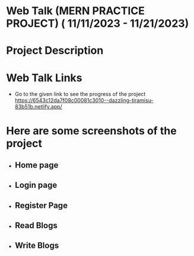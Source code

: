 # Web Talk (MERN PRACTICE PROJECT) ( 11/11/2023 - 11/21/2023)
# Project Description
 
  
# Web Talk Links
- Go to the given link to see the progress of the project https://6543c12da7f08c00081c3010--dazzling-tiramisu-83b51b.netlify.app/
# Here are some screenshots of the project
- ## Home page
  
- ## Login page
 
- ## Register Page
  
- ## Read Blogs 
 
- ## Write Blogs 
  

